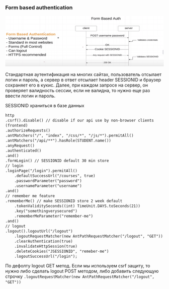 ### Form based authentication

![form-based-auth](../diagrams/form-based-auth.png)

Стандартная аутентификация на многих сайтах, пользователь отсылает логин и пароль,
а сервер в ответ отсылает header SESSIONID и браузер сохраняет его в кукис.
Далее, при каждом запросе на сервер, он проверяет валидность сессии, если не валидна, то
нужно еще раз ввести логин и пароль.

SESSIONID храниться в базе данных

```
http
.csrf().disable() // disable if our api use by non-browser clients (frontend)
.authorizeRequests()
.antMatchers("/", "index", "/css/*", "/js/*").permitAll()
.antMatchers("/api/**").hasRole(STUDENT.name())
.anyRequest()
.authenticated()
.and()
.formLogin() // SESSIONID default 30 min store
// login
.loginPage("/login").permitAll()
    .defaultSuccessUrl("/courses", true)
    .passwordParameter("password")
    .usernameParameter("username")
.and()
// remember me feature
.rememberMe() // make SESSIONID store 2 week default
    .tokenValiditySeconds((int) TimeUnit.DAYS.toSeconds(21))
    .key("somethingverysecured")
    .rememberMeParameter("remember-me")
.and()
// logout
.logout().logoutUrl("/logout")
    .logoutRequestMatcher(new AntPathRequestMatcher("/logout", "GET"))
    .clearAuthentication(true)
    .invalidateHttpSession(true)
    .deleteCookies("JSESSIONID", "remeber-me")
    .logoutSuccessUrl("/login");
```

По дефолту logout GET метод. Если мы используем csrf защиту, то нужно
либо сделать logout POST методом, либо добавить следующую строчку
`.logoutRequestMatcher(new AntPathRequestMatcher("/logout", "GET"))`